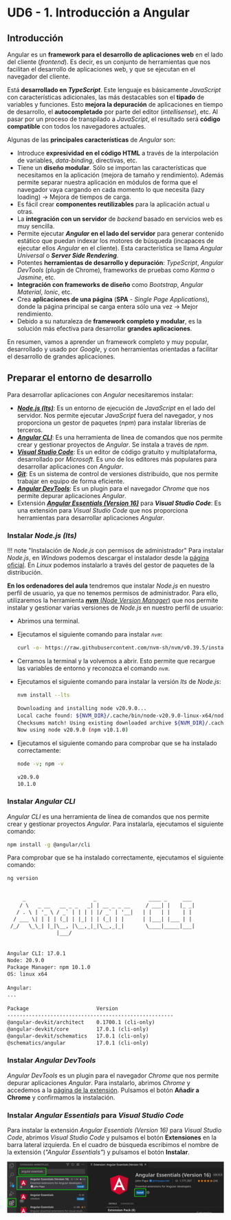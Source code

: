# UD6 - 1. Introducción a Angular

## Introducción

Angular es un **framework para el desarrollo de aplicaciones web** en el lado del cliente (_frontend_). Es decir, es un conjunto de herramientas que nos facilitan el desarrollo de aplicaciones web, y que se ejecutan en el navegador del cliente.

Está **desarrollado en _TypeScript_**. Este lenguaje es básicamente _JavaScript_ con características adicionales, las más destacables son el **tipado** de variables y funciones. Esto **mejora la depuración** de aplicaciones en tiempo de desarrollo, el **autocompletado** por parte del editor (_intellisense_), etc. Al pasar por un proceso de transpilado a _JavaScript_, el resultado será **código compatible** con todos los navegadores actuales.

Algunas de las **principales características** de _Angular_ son:

- Introduce **expresividad en el código HTML** a través de la interpolación de variables, _data-binding_, directivas, etc.
- Tiene un **diseño modular**. Sólo se importan las características que necesitamos en la aplicación (mejora de tamaño y rendimiento). Además permite separar nuestra aplicación en módulos de forma que el navegador vaya cargando en cada momento lo que necesita (lazy loading) → Mejora de tiempos de carga.
- Es fácil crear **componentes reutilizables** para la aplicación actual u otras.
- La **integración con un servidor** de _backend_ basado en servicios web es muy sencilla.
- Permite ejecutar **_Angular_ en el lado del servidor** para generar contenido estático que puedan indexar los motores de búsqueda (incapaces de ejecutar ellos _Angular_ en el cliente). Esta característica se llama _Angular Universal_ o **_Server Side Rendering_**.
- Potentes **herramientas de desarrollo y depuración**: _TypeScript_, _Angular DevTools_ (plugin de Chrome), frameworks de pruebas como _Karma_ o _Jasmine_, etc.
- **Integración con frameworks de diseño** como _Bootstrap_, _Angular Material_, _Ionic_, etc.
- Crea **aplicaciones de una página** (**SPA** - _Single Page Applications_), donde la página principal se carga entera sólo una vez → Mejor rendimiento.
- Debido a su naturaleza de **framework completo y modular**, es la solución más efectiva para desarrollar **grandes aplicaciones**.

En resumen, vamos a aprender un framework completo y muy popular, desarrollado y usado por _Google_, y con herramientas orientadas a facilitar el desarrollo de grandes aplicaciones.

## Preparar el entorno de desarrollo

Para desarrollar aplicaciones con _Angular_ necesitaremos instalar:

- [**_Node.js (lts)_**](#instalar-nodejs-lts): Es un entorno de ejecución de _JavaScript_ en el lado del servidor. Nos permite ejecutar _JavaScript_ fuera del navegador, y nos proporciona un gestor de paquetes (_npm_) para instalar librerías de terceros.
- [**_Angular CLI_**](#instalar-angular-cli): Es una herramienta de línea de comandos que nos permite crear y gestionar proyectos de _Angular_. Se instala a través de _npm_.
- [**_Visual Studio Code_**](https://code.visualstudio.com/): Es un editor de código gratuito y multiplataforma, desarrollado por _Microsoft_. Es uno de los editores más populares para desarrollar aplicaciones con _Angular_.
- [**_Git_**](https://git-scm.com/downloads): Es un sistema de control de versiones distribuido, que nos permite trabajar en equipo de forma eficiente.
- [**_Angular DevTools_**](#instalar-angular-devtools): Es un plugin para el navegador _Chrome_ que nos permite depurar aplicaciones _Angular_.
- Extensión **[_Angular Essentials (Version 16)_](#instalar-angular-essentials-para-visual-studio-code)** para **_Visual Studio Code_**: Es una extensión para _Visual Studio Code_ que nos proporciona herramientas para desarrollar aplicaciones _Angular_.


### Instalar _Node.js (lts)_

!!! note "Instalación de _Node.js_ con permisos de administrador"
    Para instalar _Node.js_, en _Windows_ podemos descargar el instalador desde la [página oficial](https://nodejs.org/en). En _Linux_ podemos instalarlo a través del gestor de paquetes de la distribución.

**En los ordenadores del aula** tendremos que instalar _Node.js_ en nuestro perfil de usuario, ya que no tenemos permisos de administrador. Para ello, utilizaremos la herramienta [**_nvm_** (_Node Version Manager_)](https://github.com/nvm-sh/nvm#installing-and-updating) que nos permite instalar y gestionar varias versiones de _Node.js_ en nuestro perfil de usuario:

- Abrimos una terminal.
- Ejecutamos el siguiente comando para instalar _`nvm`_:

    ```bash
    curl -o- https://raw.githubusercontent.com/nvm-sh/nvm/v0.39.5/install.sh | bash
    ```

- Cerramos la terminal y la volvemos a abrir. Esto permite que recargue las variables de entorno y reconozca el comando _`nvm`_.
- Ejecutamos el siguiente comando para instalar la versión _lts_ de _Node.js_:

    ```bash title="Comando:"
    nvm install --lts
    ```

    ```bash title="Salida:"
    Downloading and installing node v20.9.0...
    Local cache found: ${NVM_DIR}/.cache/bin/node-v20.9.0-linux-x64/node-v20.9.0-linux-x64.tar.xz
    Checksums match! Using existing downloaded archive ${NVM_DIR}/.cache/bin/node-v20.9.0-linux-x64/node-v20.9.0-linux-x64.tar.xz
    Now using node v20.9.0 (npm v10.1.0)
    ```

- Ejecutamos el siguiente comando para comprobar que se ha instalado correctamente:

    ```bash title="Comando:"
    node -v; npm -v
    ```

    ```text title="Salida:"
    v20.9.0
    10.1.0
    ```

### Instalar _Angular CLI_

_Angular CLI_ es una herramienta de línea de comandos que nos permite crear y gestionar proyectos _Angular_. Para instalarla, ejecutamos el siguiente comando:

```bash
npm install -g @angular/cli
```

Para comprobar que se ha instalado correctamente, ejecutamos el siguiente comando:

```bash title="Comando:"
ng version
```

```text title="Salida:"

     _                      _                 ____ _     ___
    / \   _ __   __ _ _   _| | __ _ _ __     / ___| |   |_ _|
   / . \ | '_ \ / _` | | | | |/ _` | '__|   | |   | |    | |
  / ___ \| | | | (_| | |_| | | (_| | |      | |___| |___ | |
 /_/   \_\_| |_|\__, |\__,_|_|\__,_|_|       \____|_____|___|
                |___/
    

Angular CLI: 17.0.1
Node: 20.9.0
Package Manager: npm 10.1.0
OS: linux x64

Angular: 
... 

Package                      Version
------------------------------------------------------
@angular-devkit/architect    0.1700.1 (cli-only)
@angular-devkit/core         17.0.1 (cli-only)
@angular-devkit/schematics   17.0.1 (cli-only)
@schematics/angular          17.0.1 (cli-only)
```

### Instalar _Angular DevTools_

_Angular DevTools_ es un plugin para el navegador _Chrome_ que nos permite depurar aplicaciones _Angular_. Para instalarlo, abrimos _Chrome_ y accedemos a la [página de la extensión](https://chromewebstore.google.com/detail/angular-devtools/ienfalfjdbdpebioblfackkekamfmbnh). Pulsamos el botón **Añadir a Chrome** y confirmamos la instalación.

### Instalar _Angular Essentials_ para _Visual Studio Code_

Para instalar la extensión _Angular Essentials (Version 16)_ para _Visual Studio Code_, abrimos _Visual Studio Code_ y pulsamos el botón **Extensiones** en la barra lateral izquierda. En el cuadro de búsqueda escribimos el nombre de la extensión (_"Angular Essentials"_) y pulsamos el botón **Instalar**.

![Instalar extensión Angular Essentials](./img/angular_essentials.png)
